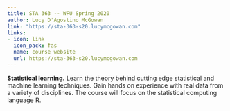 ```yaml
---
title: STA 363 -- WFU Spring 2020
author: Lucy D'Agostino McGowan
link: "https://sta-363-s20.lucymcgowan.com"
links: 
- icon: link
  icon_pack: fas
  name: course website
  url: https://sta-363-s20.lucymcgowan.com
---
```


**Statistical learning.** Learn the theory behind cutting edge statistical and machine learning techniques. Gain hands on experience with real data from a variety of disciplines. The course will focus on the statistical computing language R.
